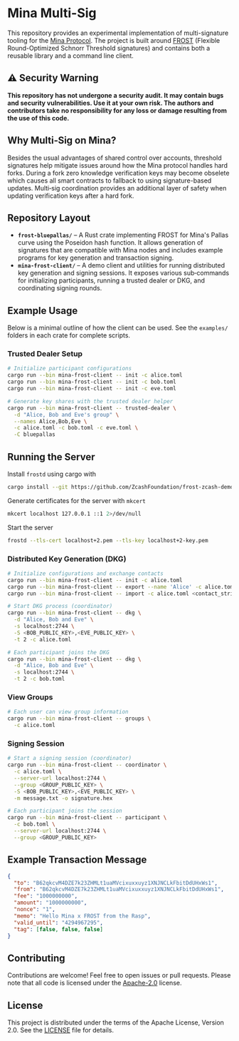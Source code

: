 # Mina Multi-Sig

This repository provides an experimental implementation of multi-signature tooling for the [Mina Protocol](https://minaprotocol.com/). The project is built around [FROST](https://github.com/cfrg/draft-irtf-cfrg-frost) (Flexible Round-Optimized Schnorr Threshold signatures) and contains both a reusable library and a command line client.

## ⚠️ Security Warning

**This repository has not undergone a security audit. It may contain bugs and security vulnerabilities. Use it at your own risk. The authors and contributors take no responsibility for any loss or damage resulting from the use of this code.**

## Why Multi‑Sig on Mina?

Besides the usual advantages of shared control over accounts, threshold signatures help mitigate issues around how the Mina protocol handles hard forks. During a fork zero knowledge verification keys may become obselete which causes all smart contracts to fallback to using signature-based updates. Multi‑sig coordination provides an additional layer of safety when updating verification keys after a hard fork.

## Repository Layout

- **`frost-bluepallas/`** – A Rust crate implementing FROST for Mina's Pallas curve using the Poseidon hash function. It allows generation of signatures that are compatible with Mina nodes and includes example programs for key generation and transaction signing.
- **`mina-frost-client/`** – A demo client and utilities for running distributed key generation and signing sessions. It exposes various sub‑commands for initializing participants, running a trusted dealer or DKG, and coordinating signing rounds.

## Example Usage

Below is a minimal outline of how the client can be used. See the `examples/` folders in each crate for complete scripts.

### Trusted Dealer Setup

```bash
# Initialize participant configurations
cargo run --bin mina-frost-client -- init -c alice.toml
cargo run --bin mina-frost-client -- init -c bob.toml
cargo run --bin mina-frost-client -- init -c eve.toml

# Generate key shares with the trusted dealer helper
cargo run --bin mina-frost-client -- trusted-dealer \
  -d "Alice, Bob and Eve's group" \
  --names Alice,Bob,Eve \
  -c alice.toml -c bob.toml -c eve.toml \
  -C bluepallas
```

## Running the Server

Install `frostd` using cargo with

```bash
cargo install --git https://github.com/ZcashFoundation/frost-zcash-demo.git --locked frostd
```

Generate certificates for the server with `mkcert`

```bash
mkcert localhost 127.0.0.1 ::1 2>/dev/null
```

Start the server

```bash
frostd --tls-cert localhost+2.pem --tls-key localhost+2-key.pem
```

### Distributed Key Generation (DKG)

```bash
# Initialize configurations and exchange contacts
cargo run --bin mina-frost-client -- init -c alice.toml
cargo run --bin mina-frost-client -- export --name 'Alice' -c alice.toml
cargo run --bin mina-frost-client -- import -c alice.toml <contact_string>

# Start DKG process (coordinator)
cargo run --bin mina-frost-client -- dkg \
  -d "Alice, Bob and Eve" \
  -s localhost:2744 \
  -S <BOB_PUBLIC_KEY>,<EVE_PUBLIC_KEY> \
  -t 2 -c alice.toml

# Each participant joins the DKG
cargo run --bin mina-frost-client -- dkg \
  -d "Alice, Bob and Eve" \
  -s localhost:2744 \
  -t 2 -c bob.toml
```

### View Groups

```bash
# Each user can view group information
cargo run --bin mina-frost-client -- groups \
  -c alice.toml
```

### Signing Session

```bash
# Start a signing session (coordinator)
cargo run --bin mina-frost-client -- coordinator \
  -c alice.toml \
  --server-url localhost:2744 \
  --group <GROUP_PUBLIC_KEY> \
  -S <BOB_PUBLIC_KEY>,<EVE_PUBLIC_KEY> \
  -m message.txt -o signature.hex

# Each participant joins the session
cargo run --bin mina-frost-client -- participant \
  -c bob.toml \
  --server-url localhost:2744 \
  --group <GROUP_PUBLIC_KEY>
```

## Example Transaction Message

```json
{
  "to": "B62qkcvM4DZE7k23ZHMLt1uaMVcixuxxuyz1XNJNCLkFbitDdUHxWs1",
  "from": "B62qkcvM4DZE7k23ZHMLt1uaMVcixuxxuyz1XNJNCLkFbitDdUHxWs1",
  "fee": "1000000000",
  "amount": "1000000000",
  "nonce": "1",
  "memo": "Hello Mina x FROST from the Rasp",
  "valid_until": "4294967295",
  "tag": [false, false, false]
}
```

## Contributing

Contributions are welcome! Feel free to open issues or pull requests. Please note that all code is licensed under the [Apache-2.0](LICENSE) license.

## License

This project is distributed under the terms of the Apache License, Version 2.0. See the [LICENSE](LICENSE) file for details.
